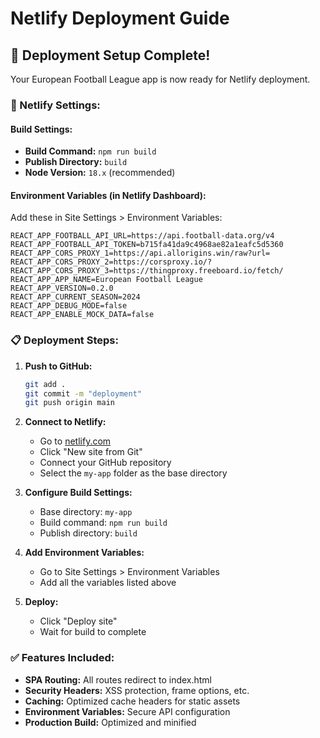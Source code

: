 # Netlify Deployment Guide

## 🚀 Deployment Setup Complete!

Your European Football League app is now ready for Netlify deployment.

### 🔧 Netlify Settings:

#### **Build Settings:**
- **Build Command:** `npm run build`
- **Publish Directory:** `build`
- **Node Version:** `18.x` (recommended)

#### **Environment Variables (in Netlify Dashboard):**
Add these in Site Settings > Environment Variables:

```
REACT_APP_FOOTBALL_API_URL=https://api.football-data.org/v4
REACT_APP_FOOTBALL_API_TOKEN=b715fa41da9c4968ae82a1eafc5d5360
REACT_APP_CORS_PROXY_1=https://api.allorigins.win/raw?url=
REACT_APP_CORS_PROXY_2=https://corsproxy.io/?
REACT_APP_CORS_PROXY_3=https://thingproxy.freeboard.io/fetch/
REACT_APP_APP_NAME=European Football League
REACT_APP_VERSION=0.2.0
REACT_APP_CURRENT_SEASON=2024
REACT_APP_DEBUG_MODE=false
REACT_APP_ENABLE_MOCK_DATA=false
```

### 📋 Deployment Steps:

1. **Push to GitHub:**
   ```bash
   git add .
   git commit -m "deployment"
   git push origin main
   ```

2. **Connect to Netlify:**
   - Go to [netlify.com](https://netlify.com)
   - Click "New site from Git"
   - Connect your GitHub repository
   - Select the `my-app` folder as the base directory

3. **Configure Build Settings:**
   - Base directory: `my-app`
   - Build command: `npm run build`
   - Publish directory: `build`

4. **Add Environment Variables:**
   - Go to Site Settings > Environment Variables
   - Add all the variables listed above

5. **Deploy:**
   - Click "Deploy site"
   - Wait for build to complete

### ✅ Features Included:

- **SPA Routing:** All routes redirect to index.html
- **Security Headers:** XSS protection, frame options, etc.
- **Caching:** Optimized cache headers for static assets
- **Environment Variables:** Secure API configuration
- **Production Build:** Optimized and minified


